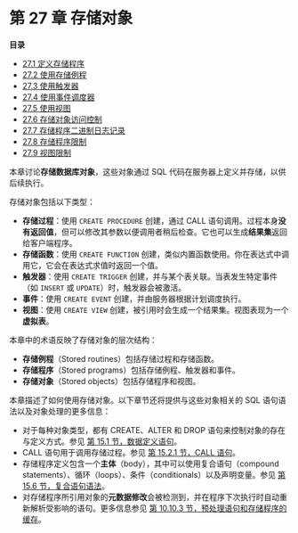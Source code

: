 # 第 27 章 存储对象

**目录**

- [27.1 定义存储程序](./27.01.定义存储程序.md)
- [27.2 使用存储例程](./27.02.使用存储例程/27.02.00.使用存储例程.md)
- [27.3 使用触发器](./27.03.使用触发器/27.03.00.使用触发器.md)
- [27.4 使用事件调度器](./27.04.使用事件调度器/27.04.00.使用事件调度器.md)
- [27.5 使用视图](./27.05.使用视图/27.05.00.使用视图.md)
- [27.6 存储对象访问控制](./27.06.存储对象访问控制.md)
- [27.7 存储程序二进制日志记录](./27.07.存储程序二进制日志记录.md)
- [27.8 存储程序限制](./27.08.存储程序限制.md)
- [27.9 视图限制](./27.09.视图限制.md)

本章讨论**存储数据库对象**，这些对象通过 SQL 代码在服务器上定义并存储，以供后续执行。

存储对象包括以下类型：

- **存储过程**：使用 `CREATE PROCEDURE` 创建，通过 CALL 语句调用。过程本身**没有返回值**，但可以修改其参数以便调用者稍后检查。它也可以生成**结果集**返回给客户端程序。
- **存储函数**：使用 `CREATE FUNCTION` 创建，类似内置函数使用。你在表达式中调用它，它会在表达式求值时返回一个值。
- **触发器**：使用 `CREATE TRIGGER` 创建，并与某个表关联。当表发生特定事件（如 `INSERT` 或 `UPDATE`）时，触发器会被激活。
- **事件**：使用 `CREATE EVENT` 创建，并由服务器根据计划调度执行。
- **视图**：使用 `CREATE VIEW` 创建，被引用时会生成一个结果集。视图表现为一个**虚拟表**。

本章中的术语反映了存储对象的层次结构：

- **存储例程**（Stored routines）包括存储过程和存储函数。
- **存储程序**（Stored programs）包括存储例程、触发器和事件。
- **存储对象**（Stored objects）包括存储程序和视图。

本章描述了如何使用存储对象。以下章节还将提供与这些对象相关的 SQL 语句语法以及对象处理的更多信息：

- 对于每种对象类型，都有 CREATE、ALTER 和 DROP 语句来控制对象的存在与定义方式。参见 [第 15.1 节，数据定义语句](#)。
- CALL 语句用于调用存储过程。参见 [第 15.2.1 节，CALL 语句](#)。
- 存储程序定义包含一个**主体**（body），其中可以使用复合语句（compound statements）、循环（loops）、条件（conditionals）以及声明变量。参见 [第 15.6 节，复合语句语法](#)。
- 对存储程序所引用对象的**元数据修改**会被检测到，并在程序下次执行时自动重新解析受影响的语句。更多信息参见 [第 10.10.3 节，预处理语句和存储程序的缓存](#)。